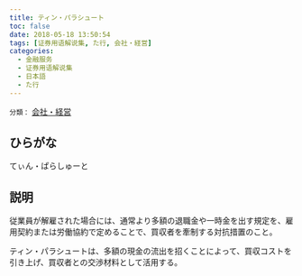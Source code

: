 ```yaml
---
title: ティン・パラシュート
toc: false
date: 2018-05-18 13:50:54
tags: [证券用语解说集, た行, 会社・経営]
categories:
  - 金融服务
  - 证券用语解说集
  - 日本語
  - た行
---
```


`分類：` [会社・経営](/tags/会社・経営/)

## ひらがな

てぃん・ぱらしゅーと

## 説明

従業員が解雇された場合には、通常より多額の退職金や一時金を出す規定を、雇用契約または労働協約で定めることで、買収者を牽制する対抗措置のこと。

ティン・パラシュートは、多額の現金の流出を招くことによって、買収コストを引き上げ、買収者との交渉材料として活用する。
